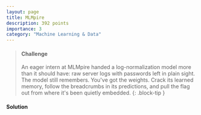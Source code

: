 ```yaml
---
layout: page
title: MLMpire
description: 392 points
importance: 3
category: "Machine Learning & Data"
---
```


> #### Challenge
> An eager intern at MLMpire handed a log-normalization model more than it should have: raw server logs with passwords left in plain sight. The model still remembers. You've got the weights. Crack its learned memory, follow the breadcrumbs in its predictions, and pull the flag out from where it's been quietly embedded.
{: .block-tip }

#### Solution